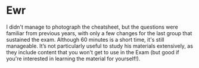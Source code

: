 # Ewr

I didn't manage to photograph the cheatsheet, but the questions were familiar from previous years, with only a few changes for the last group that sustained the exam. Although 60 minutes is a short time, it's still manageable. It’s not particularly useful to study his materials extensively, as they include content that you won't get to use in the Exam (but good if you're interested in learning the material for yourself!).
